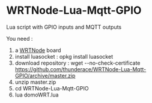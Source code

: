 WRTNode-Lua-Mqtt-GPIO
=====================
Lua script with GPIO inputs and MQTT outputs

You need :

 1. a [WRTNode](http://wrtnode.com/) board
 2. install luasocket : opkg install luasocket
 2. download repository :  wget --no-check-certificate https://github.com/thunderace/WRTNode-Lua-Mqtt-GPIO/archive/master.zip
 3. unzip master.zip
 4. cd WRTNode-Lua-Mqtt-GPIO
 5. lua domoWRT.lua
                                                                                                                                                                                                                                          

 

